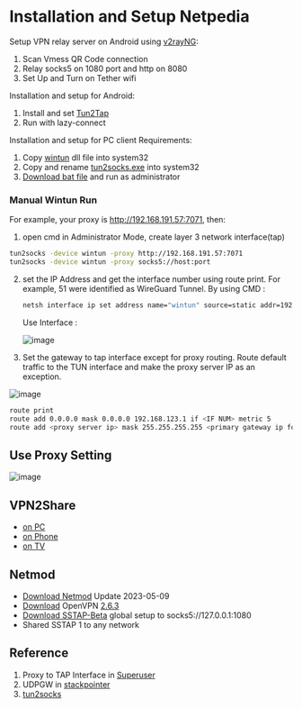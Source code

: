 # Installation and Setup Netpedia

Setup VPN relay server on Android using [v2rayNG](https://play.google.com/store/apps/details?id=com.v2ray.ang):
1. Scan Vmess QR Code connection
2. Relay socks5 on 1080 port and http on 8080
3. Set Up and Turn on Tether wifi

Installation and setup for Android:
1. Install and set [Tun2Tap](https://play.google.com/store/apps/details?id=com.newtoolsworks.tun2tap)
2. Run with lazy-connect

Installation and setup for PC client Requirements:
1. Copy [wintun](https://www.wintun.net/) dll file into system32
2. Copy and rename [tun2socks.exe](https://github.com/xjasonlyu/tun2socks/releases) into  system32
3. [Download bat file](wintun.bat) and run as administrator

### Manual Wintun Run
For example, your proxy is http://192.168.191.57:7071, then:

1. open cmd in Administrator Mode, create layer 3 network interface(tap)
```sh
tun2socks -device wintun -proxy http://192.168.191.57:7071
tun2socks -device wintun -proxy socks5://host:port
```
2. set the IP Address and get the interface number using route print. For example, 51 were identified as WireGuard Tunnel. By using CMD :
    ```sh
    netsh interface ip set address name="wintun" source=static addr=192.168.123.1 mask=255.255.255.0 gateway=none
    ```
    Use Interface :
    
    ![image](https://user-images.githubusercontent.com/11188109/233845162-753567e6-0911-4788-840a-4b877fcdd610.png)

3. Set the gateway to tap interface except for proxy routing. Route default traffic to the TUN interface and make the proxy server IP as an exception.

  ![image](https://user-images.githubusercontent.com/11188109/233844995-b8e4f27e-f54e-4a22-99cf-53bba2c95a97.png)

  ```sh
  route print
  route add 0.0.0.0 mask 0.0.0.0 192.168.123.1 if <IF NUM> metric 5
  route add <proxy server ip> mask 255.255.255.255 <primary gateway ip for proxy server>
  ```

## Use Proxy Setting

![image](https://github.com/netpedia/netpedia.github.io/assets/11188109/5af51c8b-0be6-4bbd-af69-cc14850a45bf)  

## VPN2Share

* [on PC](https://newtoolsworks.com/tun2tap/)
* [on Phone](https://play.google.com/store/apps/details?id=com.newtoolsworks.vpn2share&hl=en_US)
* [on TV](https://apkpure.com/vpn2share-share-vpn-no-root/com.newtoolsworks.vpn2share)

## Netmod

* [Download Netmod](https://sourceforge.net/projects/netmodhttp/) Update 2023-05-09 
* [Download](https://openvpn.net/community-downloads/) OpenVPN [2.6.3](https://swupdate.openvpn.org/community/releases/OpenVPN-2.6.3-I003-amd64.msi)
* [Download SSTAP-Beta](https://sourceforge.net/projects/sstap/) global setup to socks5://127.0.0.1:1080
* Shared SSTAP 1 to any network

## Reference

1. Proxy to TAP Interface in [Superuser](https://superuser.com/questions/1339015/virtual-network-adapter-that-forwards-request-to-a-socks-proxy)
2. UDPGW in [stackpointer](https://stackpointer.io/network/ssh-port-forwarding-tcp-udp/365/)
3. [tun2socks](https://github.com/xjasonlyu/tun2socks/wiki/Examples)
